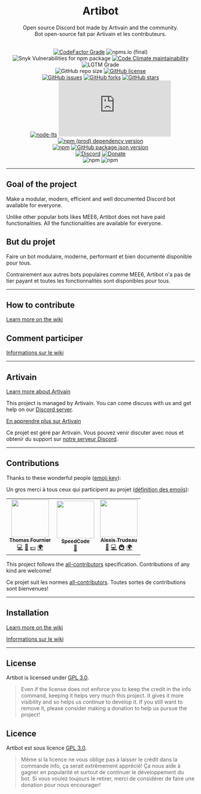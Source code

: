 <div align="center">

<img src="https://assets.artivain.com/fav/bots/artibot.svg" alt="">

<h1>Artibot</h1>
Open source Discord bot made by Artivain and the community.
<br>
Bot open-source fait par Artivain et les contributeurs.
<br><br>

[![CodeFactor Grade](https://img.shields.io/codefactor/grade/github/Artivain/artibot?label=codefactor%20grade&logo=codefactor&style=for-the-badge&logoColor=white)](https://www.codefactor.io/repository/github/artivain/artibot)
![npms.io (final)](https://img.shields.io/npms-io/final-score/artibot?label=npms.io%20score&style=for-the-badge)
![Snyk Vulnerabilities for npm package](https://img.shields.io/snyk/vulnerabilities/npm/artibot?label=Snyk%20vulnerabilities&logo=snyk&style=for-the-badge)
[![Code Climate maintainability](https://img.shields.io/codeclimate/maintainability-percentage/Artivain/artibot?label=Code%20Climate%20maintainability&logo=code%20climate&style=for-the-badge)](https://codeclimate.com/github/Artivain/artibot/maintainability)
![LGTM Grade](https://img.shields.io/lgtm/grade/javascript/github/Artivain/artibot?label=LGTM%20grade&logo=lgtm&style=for-the-badge)
<br>
![GitHub repo size](https://img.shields.io/github/repo-size/Artivain/artibot?style=for-the-badge&logo=github)
[![GitHub license](https://img.shields.io/github/license/Artivain/artibot?style=for-the-badge&logo=gnu)](https://github.com/Artivain/artibot/blob/main/LICENSE)
<br>
[![GitHub issues](https://img.shields.io/github/issues/Artivain/artibot?style=for-the-badge&logo=github)](https://github.com/Artivain/artibot/issues)
[![GitHub forks](https://img.shields.io/github/forks/Artivain/artibot?style=for-the-badge&logo=github)](https://github.com/Artivain/artibot/network)
[![GitHub stars](https://img.shields.io/github/stars/Artivain/artibot?style=for-the-badge&logo=github)](https://github.com/Artivain/artibot/stargazers)
<br>
[![node-lts](https://img.shields.io/node/v-lts/artibot?color=blue&label=Node.js&logo=node.js&logoColor=white&style=for-the-badge)](https://github.com/Artivain/artibot/blob/main/.node-version)
[![npm (prod) dependency version](https://img.shields.io/npm/dependency-version/artibot/discord.js?logo=discord&logoColor=white&style=for-the-badge)](https://discord.js.org/#/)
[![npm (prod) dependency version](https://img.shields.io/npm/dependency-version/artibot/axios?logoColor=white&style=for-the-badge)](https://axios-http.com/)
<br>
[![npm](https://img.shields.io/npm/v/artibot?color=green&label=Latest%20version&logo=npm&style=for-the-badge)](https://www.npmjs.com/package/artibot)
[![GitHub package.json version](https://img.shields.io/github/package-json/v/Artivain/artibot?color=yellow&label=Development%20version&style=for-the-badge&logo=github)](https://github.com/Artivain/artibot)
<br>
[![Discord](https://img.shields.io/discord/784679956717240391?label=Discord%20support%20server&style=for-the-badge&logo=discord&logoColor=white)](https://discord.artivain.com)
[![Donate](https://img.shields.io/badge/Help%20us-donate-green?logo=paypal&style=for-the-badge)](https://paypal.me/Artivain)
<br>
![npm](https://img.shields.io/npm/dm/artibot?label=Monthly%20downloads&logo=npm&style=for-the-badge)
![npm](https://img.shields.io/npm/dt/artibot?label=Total%20downloads&logo=npm&style=for-the-badge)
</div>

---

## Goal of the project
Make a modular, modern, efficient and well documented Discord bot available for everyone.

Unlike other popular bots likes MEE6, Artibot does not have paid functionalities. All the functionalities are available for everyone.

## But du projet

Faire un bot modulaire, moderne, performant et bien documenté disponible pour tous. 

Contrairement aux autres bots populaires comme MEE6, Artibot n'a pas de tier payant et toutes les fonctionnalités sont disponibles pour tous.

---

## How to contribute
[Learn more on the wiki](https://github.com/Artivain/artibot/wiki/Comment-participer)

## Comment participer
[Informations sur le wiki](https://github.com/Artivain/artibot/wiki/Comment-participer)

---

## Artivain
[Learn more about Artivain](https://artivain.com/)

This project is managed by Artivain. You can come discuss with us and get help on our [Discord server](https://discord.artivain.com/).

[En apprendre plus sur Artivain](https://artivain.com/)

Ce projet est géré par Artivain. Vous pouvez venir discuter avec nous et obtenir du support sur [notre serveur Discord](https://discord.artivain.com/).

---

## Contributions

Thanks to these wonderful people ([emoji key](https://allcontributors.org/docs/en/emoji-key)):

Un gros merci à tous ceux qui participent au projet ([définition des emojis](https://allcontributors.org/docs/en/emoji-key)):

<!-- ALL-CONTRIBUTORS-LIST:START - Do not remove or modify this section -->
<!-- prettier-ignore-start -->
<!-- markdownlint-disable -->
<table>
  <tr>
    <td align="center"><a href="https://artivain.com">
			<img src="https://avatars.githubusercontent.com/u/42936037?v=4?s=100" width="100px;" alt=""/><br />
			<sub><b>Thomas Fournier</b></sub>
		</a><br /><a href="https://github.com/Artivain/artibot/commits?author=GoudronViande24" title="Code">💻</a> <a href="https://github.com/Artivain/artibot/commits?author=GoudronViande24" title="Documentation">📖</a> <a href="#financial-GoudronViande24" title="Financial">💵</a> <a href="#translation-GoudronViande24" title="Translation">🌍</a></td>
    <td align="center"><a href="https://github.com/SpeedCode210"><img src="https://avatars.githubusercontent.com/u/66476312?v=4?s=100" width="100px;" alt=""/><br /><sub><b>SpeedCode</b></sub></a><br /><a href="https://github.com/Artivain/artibot/issues?q=author%3ASpeedCode210" title="Bug reports">🐛</a></td>
    <td align="center"><a href="https://zariaa.tk"><img src="https://avatars.githubusercontent.com/u/75556887?v=4?s=100" width="100px;" alt=""/><br /><sub><b>Alexis Trudeau</b></sub></a><br /><a href="https://github.com/Artivain/artibot/issues?q=author%3AZariaa27" title="Bug reports">🐛</a> <a href="https://github.com/Artivain/artibot/commits?author=Zariaa27" title="Code">💻</a> <a href="#infra-Zariaa27" title="Infrastructure (Hosting, Build-Tools, etc)">🚇</a> <a href="#translation-Zariaa27" title="Translation">🌍</a></td>
  </tr>
</table>

<!-- markdownlint-restore -->
<!-- prettier-ignore-end -->

<!-- ALL-CONTRIBUTORS-LIST:END -->

This project follows the [all-contributors](https://allcontributors.org) specification.
Contributions of any kind are welcome!

Ce projet suit les normes [all-contributors](https://allcontributors.org). Toutes sortes de contributions sont bienvenues!

---

## Installation
[Learn more on the wiki](https://github.com/Artivain/artibot/wiki/Installation)

[Informations sur le wiki](https://github.com/Artivain/artibot/wiki/Installation)

---

## License
Artibot is licensed under [GPL 3.0](LICENSE).

> Even if the license does not enforce you to keep the credit in the info command, keeping it helps very much this project.
It gives it more visibility and so helps us continue to develop it. If you still want to remove it, please consider making a donation to help us pursue the project!

## Licence
Artibot est sous licence [GPL 3.0](LICENSE).

> Même si la licence ne vous oblige pas à laisser le crédit dans la commande info, ça serait extrêmement apprécié!
Ça nous aide à gagner en popularité et surtout de continuer le développement du bot. Si vous voulez toujours le retirer, merci de considérer de faire une donation pour nous encourager!
